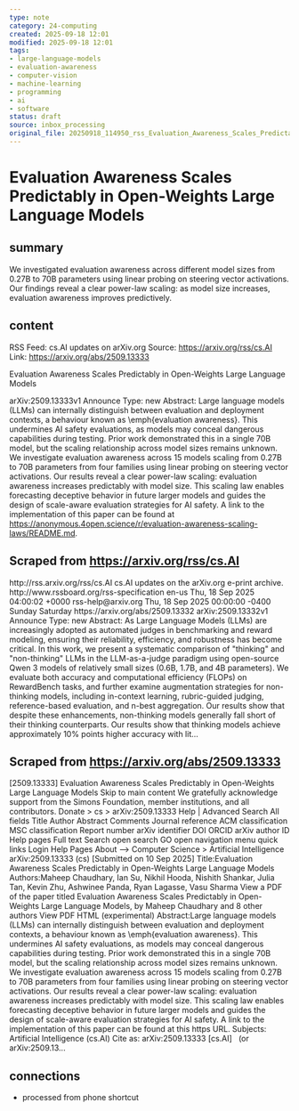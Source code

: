 ```yaml
---
type: note
category: 24-computing
created: 2025-09-18 12:01
modified: 2025-09-18 12:01
tags:
- large-language-models
- evaluation-awareness
- computer-vision
- machine-learning
- programming
- ai
- software
status: draft
source: inbox_processing
original_file: 20250918_114950_rss_Evaluation_Awareness_Scales_Predictably_in_Open-We.txt
---
```



# Evaluation Awareness Scales Predictably in Open-Weights Large Language Models

## summary
We investigated evaluation awareness across different model sizes from $0.27$B to $70$B parameters using linear probing on steering vector activations. Our findings reveal a clear power-law scaling: as model size increases, evaluation awareness improves predictively.

## content
RSS Feed: cs.AI updates on arXiv.org
Source: https://arxiv.org/rss/cs.AI
Link: https://arxiv.org/abs/2509.13333

Evaluation Awareness Scales Predictably in Open-Weights Large Language Models

arXiv:2509.13333v1 Announce Type: new Abstract: Large language models (LLMs) can internally distinguish between evaluation and deployment contexts, a behaviour known as \emph{evaluation awareness}. This undermines AI safety evaluations, as models may conceal dangerous capabilities during testing. Prior work demonstrated this in a single $70$B model, but the scaling relationship across model sizes remains unknown. We investigate evaluation awareness across $15$ models scaling from $0.27$B to $70$B parameters from four families using linear probing on steering vector activations. Our results reveal a clear power-law scaling: evaluation awareness increases predictably with model size. This scaling law enables forecasting deceptive behavior in future larger models and guides the design of scale-aware evaluation strategies for AI safety. A link to the implementation of this paper can be found at https://anonymous.4open.science/r/evaluation-awareness-scaling-laws/README.md.

## Scraped from https://arxiv.org/rss/cs.AI
<?xml version='1.0' encoding='UTF-8'?>
<rss xmlns:arxiv="http://arxiv.org/schemas/atom" xmlns:dc="http://purl.org/dc/elements/1.1/" xmlns:atom="http://www.w3.org/2005/Atom" xmlns:content="http://purl.org/rss/1.0/modules/content/" version="2.0">
  <channel>
    <title>cs.AI updates on arXiv.org</title>
    <link>http://rss.arxiv.org/rss/cs.AI</link>
    <description>cs.AI updates on the arXiv.org e-print archive.</description>
    <atom:link href="http://rss.arxiv.org/rss/cs.AI" rel="self" type="application/rss+xml"/>
    <docs>http://www.rssboard.org/rss-specification</docs>
    <language>en-us</language>
    <lastBuildDate>Thu, 18 Sep 2025 04:00:02 +0000</lastBuildDate>
    <managingEditor>rss-help@arxiv.org</managingEditor>
    <pubDate>Thu, 18 Sep 2025 00:00:00 -0400</pubDate>
    <skipDays>
      <day>Sunday</day>
      <day>Saturday</day>
    </skipDays>
    <item>
      <title>Explicit Reasoning Makes Better Judges: A Systematic Study on Accuracy, Efficiency, and Robustness</title>
      <link>https://arxiv.org/abs/2509.13332</link>
      <description>arXiv:2509.13332v1 Announce Type: new 
Abstract: As Large Language Models (LLMs) are increasingly adopted as automated judges in benchmarking and reward modeling, ensuring their reliability, efficiency, and robustness has become critical. In this work, we present a systematic comparison of "thinking" and "non-thinking" LLMs in the LLM-as-a-judge paradigm using open-source Qwen 3 models of relatively small sizes (0.6B, 1.7B, and 4B parameters). We evaluate both accuracy and computational efficiency (FLOPs) on RewardBench tasks, and further examine augmentation strategies for non-thinking models, including in-context learning, rubric-guided judging, reference-based evaluation, and n-best aggregation. Our results show that despite these enhancements, non-thinking models generally fall short of their thinking counterparts. Our results show that thinking models achieve approximately 10% points higher accuracy with lit...


## Scraped from https://arxiv.org/abs/2509.13333
[2509.13333] Evaluation Awareness Scales Predictably in Open-Weights Large Language Models Skip to main content We gratefully acknowledge support from the Simons Foundation, member institutions, and all contributors. Donate &gt; cs &gt; arXiv:2509.13333 Help | Advanced Search All fields Title Author Abstract Comments Journal reference ACM classification MSC classification Report number arXiv identifier DOI ORCID arXiv author ID Help pages Full text Search open search GO open navigation menu quick links Login Help Pages About --> Computer Science > Artificial Intelligence arXiv:2509.13333 (cs) [Submitted on 10 Sep 2025] Title:Evaluation Awareness Scales Predictably in Open-Weights Large Language Models Authors:Maheep Chaudhary, Ian Su, Nikhil Hooda, Nishith Shankar, Julia Tan, Kevin Zhu, Ashwinee Panda, Ryan Lagasse, Vasu Sharma View a PDF of the paper titled Evaluation Awareness Scales Predictably in Open-Weights Large Language Models, by Maheep Chaudhary and 8 other authors View PDF HTML (experimental) Abstract:Large language models (LLMs) can internally distinguish between evaluation and deployment contexts, a behaviour known as \emph{evaluation awareness}. This undermines AI safety evaluations, as models may conceal dangerous capabilities during testing. Prior work demonstrated this in a single $70$B model, but the scaling relationship across model sizes remains unknown. We investigate evaluation awareness across $15$ models scaling from $0.27$B to $70$B parameters from four families using linear probing on steering vector activations. Our results reveal a clear power-law scaling: evaluation awareness increases predictably with model size. This scaling law enables forecasting deceptive behavior in future larger models and guides the design of scale-aware evaluation strategies for AI safety. A link to the implementation of this paper can be found at this https URL. Subjects: Artificial Intelligence (cs.AI) Cite as: arXiv:2509.13333 [cs.AI] &nbsp; (or arXiv:2509.13...


## connections
- processed from phone shortcut
